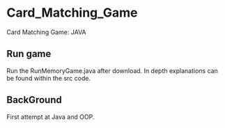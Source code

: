 # Card_Matching_Game

Card Matching Game: JAVA

## Run game
Run the RunMemoryGame.java after download.
In depth explanations can be found within the src code.
## BackGround
First attempt at Java and OOP.
